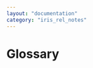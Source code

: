 ```yaml
---
layout: "documentation"
category: "iris_rel_notes"
---
```

                         

Glossary
========
